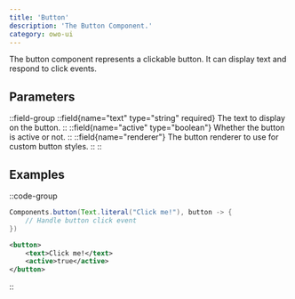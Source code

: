 ```yaml
---
title: 'Button'
description: 'The Button Component.'
category: owo-ui
---
```


The button component represents a clickable button. It can display text and respond to click events.

## Parameters

::field-group
  ::field{name="text" type="string" required}
  The text to display on the button.
  ::
  ::field{name="active" type="boolean"}
  Whether the button is active or not.
  ::
  ::field{name="renderer"}
  The button renderer to use for custom button styles.
  ::
::

## Examples

::code-group
```java [Button.java]
Components.button(Text.literal("Click me!"), button -> {
    // Handle button click event
})
```

```xml [buttom.xml]
<button>
    <text>Click me!</text>
    <active>true</active>
</button>
```
::

